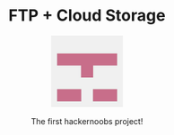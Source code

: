 
<h1 align="center">FTP + Cloud Storage</h1>

<p align="center">
  <img src="Images/logo.jpg" width="128" />
</p>

<p align="center">
  The first hackernoobs project!
</p>

